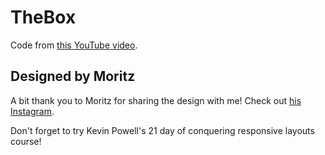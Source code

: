 # TheBox
 
Code from [this YouTube video](https://youtu.be/QBfblbmTTF4).

## Designed by Moritz
A bit thank you to Moritz for sharing the design with me! Check out [his Instagram](https://www.instagram.com/mei.moritz/).

Don't forget to try Kevin Powell's 21 day of conquering responsive layouts course!

